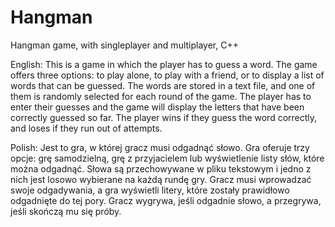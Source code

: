 # Hangman
Hangman game, with singleplayer and multiplayer, C++


English:
This is a game in which the player has to guess a word. The game offers three options: to play alone, to play with a friend, or to display a list of words that can be guessed. The words are stored in a text file, and one of them is randomly selected for each round of the game. The player has to enter their guesses and the game will display the letters that have been correctly guessed so far. The player wins if they guess the word correctly, and loses if they run out of attempts.

Polish:
Jest to gra, w której gracz musi odgadnąć słowo. Gra oferuje trzy opcje: grę samodzielną, grę z przyjacielem lub wyświetlenie listy słów, które można odgadnąć. Słowa są przechowywane w pliku tekstowym i jedno z nich jest losowo wybierane na każdą rundę gry. Gracz musi wprowadzać swoje odgadywania, a gra wyświetli litery, które zostały prawidłowo odgadnięte do tej pory. Gracz wygrywa, jeśli odgadnie słowo, a przegrywa, jeśli skończą mu się próby.
